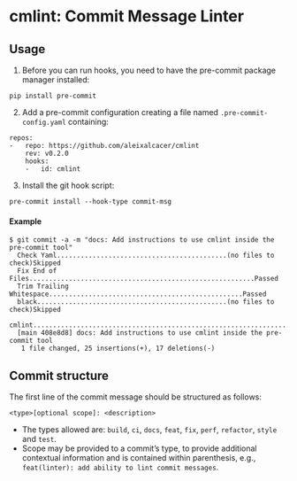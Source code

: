# cmlint: Commit Message Linter

## Usage

1. Before you can run hooks, you need to have the pre-commit package manager installed:
```
pip install pre-commit
```

2. Add a pre-commit configuration creating a file named `.pre-commit-config.yaml` containing:
```
repos:
-   repo: https://github.com/aleixalcacer/cmlint
    rev: v0.2.0
    hooks:
    -   id: cmlint
```

3. Install the git hook script:
```
pre-commit install --hook-type commit-msg
```


#### Example

```
$ git commit -a -m "docs: Add instructions to use cmlint inside the pre-commit tool"
  Check Yaml...........................................(no files to check)Skipped
  Fix End of Files.........................................................Passed
  Trim Trailing Whitespace.................................................Passed
  black................................................(no files to check)Skipped
  cmlint...................................................................Passed
  [main 408e8d8] docs: Add instructions to use cmlint inside the pre-commit tool
   1 file changed, 25 insertions(+), 17 deletions(-)
```

## Commit structure

The first line of the commit message should be structured as follows:
```
<type>[optional scope]: <description>
```

* The types allowed are: `build`, `ci`, `docs`, `feat`, `fix`, `perf`, `refactor`, `style` and `test`.
* Scope may be provided to a commit’s type, to provide additional contextual information and is contained within
  parenthesis, e.g., `feat(linter): add ability to lint commit messages`.
